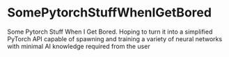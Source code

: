 # SomePytorchStuffWhenIGetBored
Some Pytorch Stuff When I Get Bored. Hoping to turn it into a simplified PyTorch API capable of spawning and training a variety of neural networks with minimal AI knowledge required from the user
